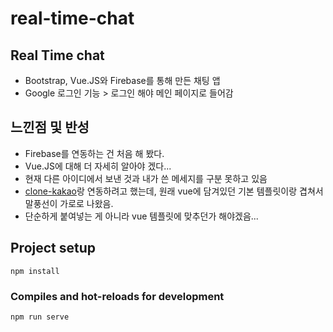# real-time-chat

## Real Time chat

 * Bootstrap, Vue.JS와 Firebase를 통해 만든 채팅 앱
 * Google 로그인 기능 > 로그인 해야 메인 페이지로 들어감



 ## 느낀점 및 반성

 * Firebase를 연동하는 건 처음 해 봤다.
 * Vue.JS에 대해 더 자세히 알아야 겠다...
 * 현재 다른 아이디에서 보낸 것과 내가 쓴 메세지를 구분 못하고 있음
 * [clone-kakao](https://github.com/h1m4/kakao-clone)랑 연동하려고 했는데, 원래 vue에 담겨있던 기본 템플릿이랑 겹쳐서 말풍선이 가로로 나왔음.
 * 단순하게 붙여넣는 게 아니라 vue 템플릿에 맞추던가 해야겠음...


## Project setup
```
npm install
```

### Compiles and hot-reloads for development
```
npm run serve
```
